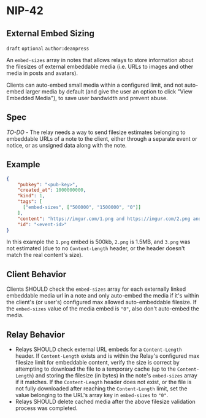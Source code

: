 NIP-42
======

External Embed Sizing
---------------

`draft` `optional` `author:deanpress`

An `embed-sizes` array in notes that allows relays to store information about the filesizes of external embeddable media (i.e. URLs to images and other media in posts and avatars).

Clients can auto-embed small media within a configured limit, and not auto-embed larger media by default (and give the user an option to click "View Embedded Media"), to save user bandwidth and prevent abuse.

Spec
---------------
*TO-DO* - The relay needs a way to send filesize estimates belonging to embeddable URLs of a note to the client, either through a separate event or notice, or as unsigned data along with the note.

Example
---------------
```json
{
    "pubkey": "<pub-key>",
    "created_at": 1000000000,
    "kind": 1,
    "tags": [
      ["embed-sizes", ["500000", "1500000", "0"]]
    ],
    "content": "https://imgur.com/1.png and https://imgur.com/2.png and https://imgu2.com/3.png.",
    "id": "<event-id>"
}
```
In this example the `1.png` embed is 500kb, `2.png` is 1.5MB, and `3.png` was not estimated (due to no `Content-Length` header, or the header doesn't match the real content's size).

Client Behavior
---------------
Clients SHOULD check the `embed-sizes` array for each externally linked embeddable media url in a note and only auto-embed the media if it's within the client's (or user's) configured max allowed auto-embeddable filesize. If the `embed-sizes` value of the media embed is `"0"`, also don't auto-embed the media.

Relay Behavior
---------------
* Relays SHOULD check external URL embeds for a `Content-Length` header. If `Content-Length` exists and is within the Relay's configured max filesize limit for embeddable content, verify the size is correct by attempting to download the file to a temporary cache (up to the `Content-Length`) and storing the filesize (in bytes) in the note's `embed-sizes` array if it matches. If the `Content-Length` header does not exist, or the file is not fully downloaded after reaching the `Content-Length` limit, set the value belonging to the URL's array key in `embed-sizes` to `"0"`.
* Relays SHOULD delete cached media after the above filesize validation process was completed.

